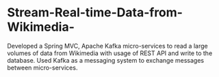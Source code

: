 # Stream-Real-time-Data-from-Wikimedia-
Developed a Spring MVC, Apache Kafka micro-services to read a large volumes of data from Wikimedia with usage of REST API and write to the database. Used Kafka as a messaging system to exchange messages between micro-services.
